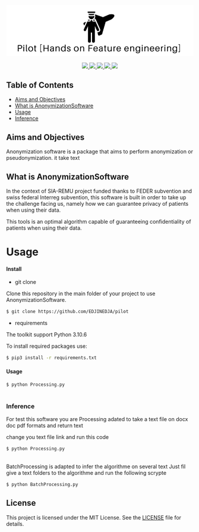 <p align="center">
    <a href="https://github.com/EDJINEDJA/pilot">
        <img src="https://github.com/EDJINEDJA/pilot/blob/main/hands.png" alt="anonymizationSoftware">
    </a> 
<br>


<p align="center">
    <a href="https://www.python.org/doc/" alt="Python 3.7">
        <img src="https://img.shields.io/badge/python-v3.7+-blue.svg" />
    </a>
    <a href="https://github.com/mhaythornthwaite/Football_Prediction_Project/blob/main/LICENSE" alt="Licence">
        <img src="https://img.shields.io/badge/license-MIT-yellow.svg" />
    </a>
    <a href="https://github.com/mhaythornthwaite/Football_Prediction_Project/commits/main" alt="Commits">
        <img src="https://img.shields.io/github/last-commit/mhaythornthwaite/Football_Prediction_Project/master" />
    </a>
    <a href="https://github.com/EDJINEDJA/pilot" alt="Activity">
        <img src="https://img.shields.io/badge/contributions-welcome-orange.svg" />
    </a>
    <a href="http://matthaythornthwaite.pythonanywhere.com/" alt="Web Status">
        <img src="https://img.shields.io/website?down_color=red&down_message=down&up_color=success&up_message=up&url=http%3A%2F%2Fmatthaythornthwaite.pythonanywhere.com%2F" />
    </a>
</p>


## Table of Contents

<!--ts-->
* [Aims and Objectives](#Aims-and-Objectives)
* [What is AnonymizationSoftware](#Feature-engineering)
* [Usage](#Usage)
* [Inference](#Inference)
<!--te-->

## Aims and Objectives

Anonymization software  is a package that aims to perform anonymization or pseudonymization.
it take text 

## What is AnonymizationSoftware
In the context of SIA-REMU project funded  thanks to FEDER subvention and swiss federal Interreg subvention, this software is built in order to take up the challenge facing us, namely  how we can guarantee privacy of patients when using their data. 

This tools is an optimal algorithm capable of guaranteeing confidentiality of patients when using their data.

# Usage

#### Install

- git clone 

Clone this repository in the main folder of your project to use AnonymizationSoftware.

```bash
$ git clone https://github.com/EDJINEDJA/pilot
```
- requirements

The toolkit support Python 3.10.6 

To install required packages use:

```bash
$ pip3 install -r requirements.txt
```

####  Usage

```python
$ python Processing.py 
 
```
### Inference

For test this software you are Processing adated to take a text file on docx doc pdf formats and return text

change you text file link and run  this code 

```python
$ python Processing.py 
 
```
BatchProcessing is adapted to infer the algorithme on several text
Just fil give a text folders to the algorithme and run the following scrypte
```python
$ python BatchProcessing.py 
```

## License

This project is licensed under the MIT License. See the [LICENSE](LICENSE) file for details.


